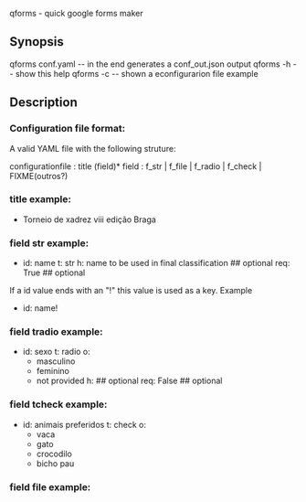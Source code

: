 qforms - quick google forms maker

## Synopsis

 qforms conf.yaml   -- in the end generates a conf_out.json output
 qforms -h          -- show this help
 qforms -c          -- shown a econfigurarion file example

## Description

### Configuration file format:

A valid YAML file with the following struture:

 configurationfile : title (field)*
 field : f_str | f_file | f_radio | f_check | FIXME(outros?)
 
### title example:

  - Torneio de xadrez viii edição Braga

### field str example:

  - id: name
    t: str 
    h: name to be used in final classification   ## optional
    req: True                                    ## optional

If a id value ends with an "!" this value is used as a key. Example

  - id: name!
  
### field tradio example:

  - id: sexo
    t: radio
    o: 
       - masculino
       - feminino
       - not provided
    h:                                           ## optional
    req: False                                   ## optional

### field tcheck example:

  - id: animais preferidos
    t: check
    o: 
       - vaca
       - gato
       - crocodilo
       - bicho pau
  
### field file example:
